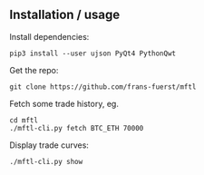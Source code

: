 Installation / usage
--------------------

Install dependencies:

    pip3 install --user ujson PyQt4 PythonQwt

Get the repo:

    git clone https://github.com/frans-fuerst/mftl

Fetch some trade history, eg.

    cd mftl
    ./mftl-cli.py fetch BTC_ETH 70000

Display trade curves:

    ./mftl-cli.py show

